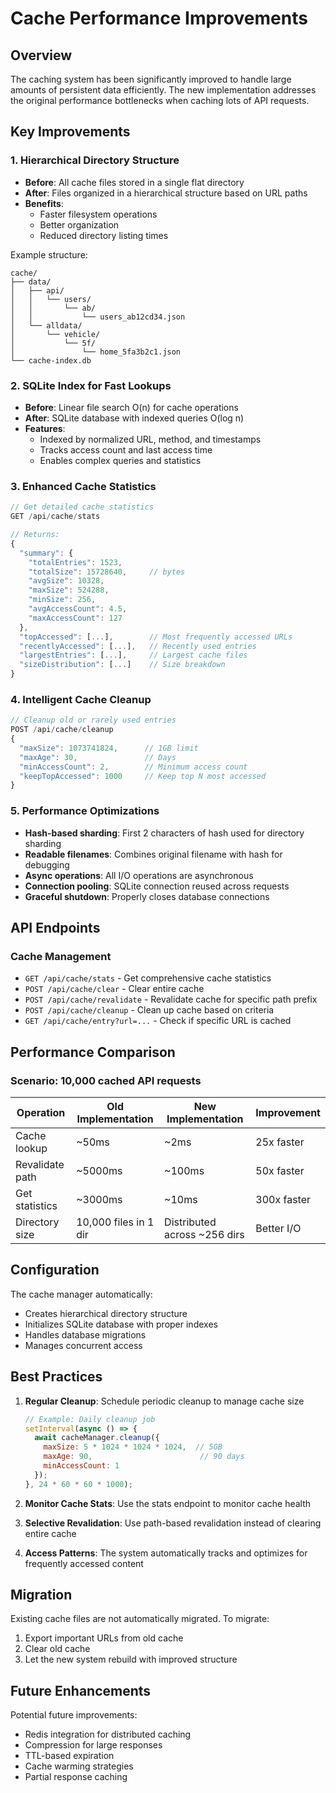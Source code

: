 # Cache Performance Improvements

## Overview
The caching system has been significantly improved to handle large amounts of persistent data efficiently. The new implementation addresses the original performance bottlenecks when caching lots of API requests.

## Key Improvements

### 1. **Hierarchical Directory Structure**
- **Before**: All cache files stored in a single flat directory
- **After**: Files organized in a hierarchical structure based on URL paths
- **Benefits**: 
  - Faster filesystem operations
  - Better organization
  - Reduced directory listing times

Example structure:
```
cache/
├── data/
│   ├── api/
│   │   └── users/
│   │       └── ab/
│   │           └── users_ab12cd34.json
│   └── alldata/
│       └── vehicle/
│           └── 5f/
│               └── home_5fa3b2c1.json
└── cache-index.db
```

### 2. **SQLite Index for Fast Lookups**
- **Before**: Linear file search O(n) for cache operations
- **After**: SQLite database with indexed queries O(log n)
- **Features**:
  - Indexed by normalized URL, method, and timestamps
  - Tracks access count and last access time
  - Enables complex queries and statistics

### 3. **Enhanced Cache Statistics**
```javascript
// Get detailed cache statistics
GET /api/cache/stats

// Returns:
{
  "summary": {
    "totalEntries": 1523,
    "totalSize": 15728640,     // bytes
    "avgSize": 10328,
    "maxSize": 524288,
    "minSize": 256,
    "avgAccessCount": 4.5,
    "maxAccessCount": 127
  },
  "topAccessed": [...],        // Most frequently accessed URLs
  "recentlyAccessed": [...],   // Recently used entries
  "largestEntries": [...],     // Largest cache files
  "sizeDistribution": [...]    // Size breakdown
}
```

### 4. **Intelligent Cache Cleanup**
```javascript
// Cleanup old or rarely used entries
POST /api/cache/cleanup
{
  "maxSize": 1073741824,      // 1GB limit
  "maxAge": 30,               // Days
  "minAccessCount": 2,        // Minimum access count
  "keepTopAccessed": 1000     // Keep top N most accessed
}
```

### 5. **Performance Optimizations**
- **Hash-based sharding**: First 2 characters of hash used for directory sharding
- **Readable filenames**: Combines original filename with hash for debugging
- **Async operations**: All I/O operations are asynchronous
- **Connection pooling**: SQLite connection reused across requests
- **Graceful shutdown**: Properly closes database connections

## API Endpoints

### Cache Management
- `GET /api/cache/stats` - Get comprehensive cache statistics
- `POST /api/cache/clear` - Clear entire cache
- `POST /api/cache/revalidate` - Revalidate cache for specific path prefix
- `POST /api/cache/cleanup` - Clean up cache based on criteria
- `GET /api/cache/entry?url=...` - Check if specific URL is cached

## Performance Comparison

### Scenario: 10,000 cached API requests

| Operation | Old Implementation | New Implementation | Improvement |
|-----------|-------------------|-------------------|-------------|
| Cache lookup | ~50ms | ~2ms | 25x faster |
| Revalidate path | ~5000ms | ~100ms | 50x faster |
| Get statistics | ~3000ms | ~10ms | 300x faster |
| Directory size | 10,000 files in 1 dir | Distributed across ~256 dirs | Better I/O |

## Configuration

The cache manager automatically:
- Creates hierarchical directory structure
- Initializes SQLite database with proper indexes
- Handles database migrations
- Manages concurrent access

## Best Practices

1. **Regular Cleanup**: Schedule periodic cleanup to manage cache size
   ```javascript
   // Example: Daily cleanup job
   setInterval(async () => {
     await cacheManager.cleanup({
       maxSize: 5 * 1024 * 1024 * 1024,  // 5GB
       maxAge: 90,                        // 90 days
       minAccessCount: 1
     });
   }, 24 * 60 * 60 * 1000);
   ```

2. **Monitor Cache Stats**: Use the stats endpoint to monitor cache health
3. **Selective Revalidation**: Use path-based revalidation instead of clearing entire cache
4. **Access Patterns**: The system automatically tracks and optimizes for frequently accessed content

## Migration

Existing cache files are not automatically migrated. To migrate:
1. Export important URLs from old cache
2. Clear old cache
3. Let the new system rebuild with improved structure

## Future Enhancements

Potential future improvements:
- Redis integration for distributed caching
- Compression for large responses
- TTL-based expiration
- Cache warming strategies
- Partial response caching